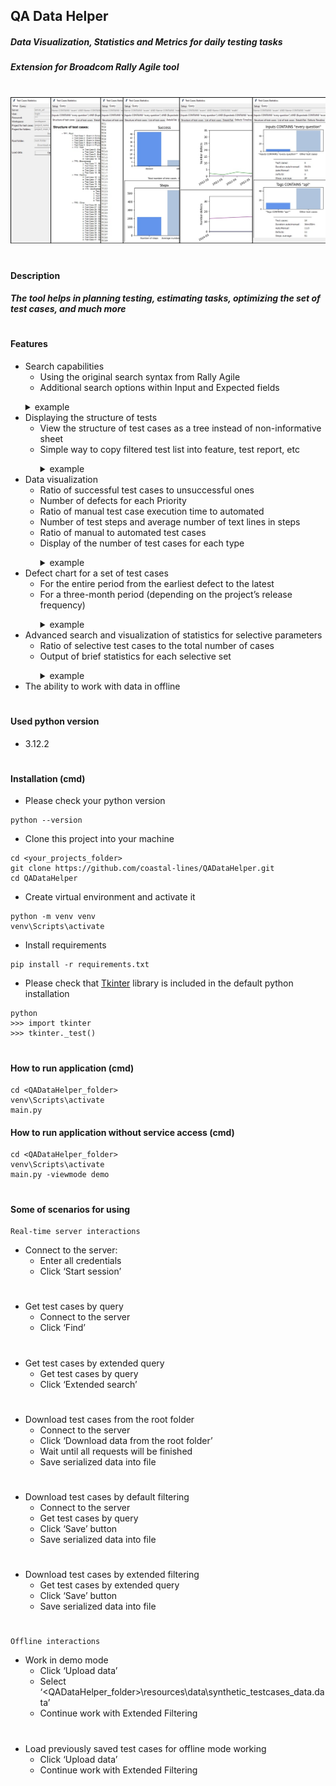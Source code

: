 <h2 class="code-line" data-line-start="0" data-line-end="1"><a id="QA_Data_Helper_0"></a>QA Data Helper</h2>
<h5 class="code-line" data-line-start="1" data-line-end="2"><a id="Data_Visualization_Statistics_and_Metrics_for_daily_testing_tasks_1"></a>Data Visualization, Statistics and Metrics for daily testing tasks</h5>
<h5 class="code-line" data-line-start="2" data-line-end="3"><a id="Extension_for_Broadcom_Rally_Agile_tool_2"></a>Extension for Broadcom Rally Agile tool</h5>
<h1 class="code-line" data-line-start="3" data-line-end="4"><a id="_3"></a></h1>
<p class="has-line-data" data-line-start="6" data-line-end="7"><img src="https://github.com/coastal-lines/QADataHelper/blob/master/resources/data/doc/main_scr.jpg?raw=true" alt="image"></p>
<h1 class="code-line" data-line-start="8" data-line-end="9"><a id="_8"></a></h1>
<h4 class="code-line" data-line-start="11" data-line-end="12"><a id="Description_11"></a>Description</h4>
<h5 class="code-line" data-line-start="12" data-line-end="13"><a id="The_tool_helps_in_planning_testing_estimating_tasks_optimizing_the_set_of_test_cases_and_much_more_12"></a>The tool helps in planning testing, estimating tasks, optimizing the set of test cases, and much more</h5>
<h1 class="code-line" data-line-start="14" data-line-end="15"><a id="_14"></a></h1>
<h4 class="code-line" data-line-start="19" data-line-end="20"><a id="Features_19"></a>Features</h4>
<ul>
<li class="has-line-data" data-line-start="20" data-line-end="23">Search capabilities
<ul>
<li class="has-line-data" data-line-start="21" data-line-end="22">Using the original search syntax from Rally Agile</li>
<li class="has-line-data" data-line-start="22" data-line-end="23">Additional search options within Input and Expected fields</li>
</ul>
<p>
<details>
  <summary>example</summary>

  ![query](https://github.com/coastal-lines/QADataHelper/blob/master/resources/data/doc/query_scr.jpg)
</details>
</li>
<li class="has-line-data" data-line-start="23" data-line-end="26">Displaying the structure of tests
<ul>
<li class="has-line-data" data-line-start="24" data-line-end="25">View the structure of test cases as a tree instead of non-informative sheet</li>
<li class="has-line-data" data-line-start="25" data-line-end="26">Simple way to copy filtered test list into feature, test report, etc</li>
<p>
<details>
  <summary>example</summary>

  ![structures_scr](https://github.com/coastal-lines/QADataHelper/blob/master/resources/data/doc/structures_scr.jpg)
</details>
</ul>
</li>
<li class="has-line-data" data-line-start="26" data-line-end="33">Data visualization
<ul>
<li class="has-line-data" data-line-start="27" data-line-end="28">Ratio of successful test cases to unsuccessful ones</li>
<li class="has-line-data" data-line-start="28" data-line-end="29">Number of defects for each Priority</li>
<li class="has-line-data" data-line-start="29" data-line-end="30">Ratio of manual test case execution time to automated</li>
<li class="has-line-data" data-line-start="30" data-line-end="31">Number of test steps and average number of text lines in steps</li>
<li class="has-line-data" data-line-start="31" data-line-end="32">Ratio of manual to automated test cases</li>
<li class="has-line-data" data-line-start="32" data-line-end="33">Display of the number of test cases for each type</li>
<p>
<details>
  <summary>example</summary>

  ![details_scr](https://github.com/coastal-lines/QADataHelper/blob/master/resources/data/doc/details_scr.jpg)
</details>
</ul>
</li>
<li class="has-line-data" data-line-start="33" data-line-end="36">Defect chart for a set of test cases
<ul>
<li class="has-line-data" data-line-start="34" data-line-end="35">For the entire period from the earliest defect to the latest</li>
<li class="has-line-data" data-line-start="35" data-line-end="36">For a three-month period (depending on the project’s release frequency)</li>
<p>
<details>
  <summary>example</summary>

  ![timeline_scr](https://github.com/coastal-lines/QADataHelper/blob/master/resources/data/doc/timeline_scr.jpg)
</details>
</ul>
</li>
<li class="has-line-data" data-line-start="36" data-line-end="39">Advanced search and visualization of statistics for selective parameters
<ul>
<li class="has-line-data" data-line-start="37" data-line-end="38">Ratio of selective test cases to the total number of cases</li>
<li class="has-line-data" data-line-start="38" data-line-end="39">Output of brief statistics for each selective set</li>
<p>
<details>
  <summary>example</summary>

  ![ext_details_scr](https://github.com/coastal-lines/QADataHelper/blob/master/resources/data/doc/ext_details_scr.jpg)
</details>
</ul>
</li>
<li class="has-line-data" data-line-start="39" data-line-end="41">The ability to work with data in offline</li>
</ul>
<h1 class="code-line" data-line-start="41" data-line-end="42"><a id="_41"></a></h1>
<h4 class="code-line" data-line-start="43" data-line-end="44"><a id="Used_python_version_43"></a>Used python version</h4>
<ul>
<li class="has-line-data" data-line-start="44" data-line-end="46">3.12.2</li>
</ul>
<h1 class="code-line" data-line-start="46" data-line-end="47"><a id="_46"></a></h1>
<h4 class="code-line" data-line-start="48" data-line-end="49"><a id="Installation_cmd_48"></a>Installation (cmd)</h4>
<ul>
<li class="has-line-data" data-line-start="49" data-line-end="50">Please check your python version</li>
</ul>
<pre><code class="has-line-data" data-line-start="51" data-line-end="53" class="language-sh">python --version
</code></pre>
<ul>
<li class="has-line-data" data-line-start="53" data-line-end="54">Clone this project into your machine</li>
</ul>
<pre><code class="has-line-data" data-line-start="55" data-line-end="59" class="language-sh"><span class="hljs-built_in">cd</span> &lt;your_projects_folder&gt;
git <span class="hljs-built_in">clone</span> https://github.com/coastal-lines/QADataHelper.git
<span class="hljs-built_in">cd</span> QADataHelper
</code></pre>
<ul>
<li class="has-line-data" data-line-start="59" data-line-end="60">Create virtual environment and activate it</li>
</ul>
<pre><code class="has-line-data" data-line-start="61" data-line-end="64" class="language-sh">python -m venv venv
venv\Scripts\activate
</code></pre>
<ul>
<li class="has-line-data" data-line-start="64" data-line-end="65">Install requirements</li>
</ul>
<pre><code class="has-line-data" data-line-start="66" data-line-end="68" class="language-sh">pip install -r requirements.txt
</code></pre>
<ul>
<li class="has-line-data" data-line-start="68" data-line-end="69">Please check that <a href="https://tkdocs.com/tutorial/install.html#installwin">Tkinter</a> library is included in the default python installation</li>
</ul>
<pre><code class="has-line-data" data-line-start="70" data-line-end="74" class="language-sh">python
&gt;&gt;&gt; import tkinter
&gt;&gt;&gt; tkinter._<span class="hljs-built_in">test</span>()
</code></pre>
<h1 class="code-line" data-line-start="75" data-line-end="76"><a id="_75"></a></h1>
<h4 class="code-line" data-line-start="77" data-line-end="78"><a id="How_to_run_application_cmd_77"></a>How to run application (cmd)</h4>
<pre><code class="has-line-data" data-line-start="79" data-line-end="83" class="language-sh"><span class="hljs-built_in">cd</span> &lt;QADataHelper_folder&gt;
venv\Scripts\activate
main.py
</code></pre>
<h4 class="code-line" data-line-start="84" data-line-end="85"><a id="How_to_run_application_without_service_access_cmd_84"></a>How to run application without service access (cmd)</h4>
<pre><code class="has-line-data" data-line-start="86" data-line-end="90" class="language-sh"><span class="hljs-built_in">cd</span> &lt;QADataHelper_folder&gt;
venv\Scripts\activate
main.py -viewmode demo
</code></pre>
<h1 class="code-line" data-line-start="91" data-line-end="92"><a id="_91"></a></h1>
<h4 class="code-line" data-line-start="93" data-line-end="94"><a id="Some_of_scenarios_for_using_93"></a>Some of scenarios for using</h4>
<pre><code class="has-line-data" data-line-start="95" data-line-end="97" class="language-sh">Real-time server interactions
</code></pre>
<ul>
<li class="has-line-data" data-line-start="97" data-line-end="100">Connect to the server:
<ul>
<li class="has-line-data" data-line-start="98" data-line-end="99">Enter all credentials</li>
<li class="has-line-data" data-line-start="99" data-line-end="100">Click ‘Start session’</li>
</ul>
</li>
</ul>
<h1 class="code-line" data-line-start="100" data-line-end="101"><a id="_100"></a></h1>
<ul>
<li class="has-line-data" data-line-start="101" data-line-end="104">Get test cases by query
<ul>
<li class="has-line-data" data-line-start="102" data-line-end="103">Connect to the server</li>
<li class="has-line-data" data-line-start="103" data-line-end="104">Click ‘Find’</li>
</ul>
</li>
</ul>
<h1 class="code-line" data-line-start="104" data-line-end="105"><a id="_104"></a></h1>
<ul>
<li class="has-line-data" data-line-start="105" data-line-end="108">Get test cases by extended query
<ul>
<li class="has-line-data" data-line-start="106" data-line-end="107">Get test cases by query</li>
<li class="has-line-data" data-line-start="107" data-line-end="108">Click ‘Extended search’</li>
</ul>
</li>
</ul>
<h1 class="code-line" data-line-start="108" data-line-end="109"><a id="_108"></a></h1>
<ul>
<li class="has-line-data" data-line-start="109" data-line-end="114">Download test cases from the root folder
<ul>
<li class="has-line-data" data-line-start="110" data-line-end="111">Connect to the server</li>
<li class="has-line-data" data-line-start="111" data-line-end="112">Click ‘Download data from the root folder’</li>
<li class="has-line-data" data-line-start="112" data-line-end="113">Wait until all requests will be finished</li>
<li class="has-line-data" data-line-start="113" data-line-end="114">Save serialized data into file</li>
</ul>
</li>
</ul>
<h1 class="code-line" data-line-start="114" data-line-end="115"><a id="_114"></a></h1>
<ul>
<li class="has-line-data" data-line-start="115" data-line-end="120">Download test cases by default filtering
<ul>
<li class="has-line-data" data-line-start="116" data-line-end="117">Connect to the server</li>
<li class="has-line-data" data-line-start="117" data-line-end="118">Get test cases by query</li>
<li class="has-line-data" data-line-start="118" data-line-end="119">Click ‘Save’ button</li>
<li class="has-line-data" data-line-start="119" data-line-end="120">Save serialized data into file</li>
</ul>
</li>
</ul>
<h1 class="code-line" data-line-start="120" data-line-end="121"><a id="_120"></a></h1>
<ul>
<li class="has-line-data" data-line-start="121" data-line-end="125">Download test cases by extended filtering
<ul>
<li class="has-line-data" data-line-start="122" data-line-end="123">Get test cases by extended query</li>
<li class="has-line-data" data-line-start="123" data-line-end="124">Click ‘Save’ button</li>
<li class="has-line-data" data-line-start="124" data-line-end="125">Save serialized data into file</li>
</ul>
</li>
</ul>
<h1 class="code-line" data-line-start="125" data-line-end="126"><a id="_125"></a></h1>
<pre><code class="has-line-data" data-line-start="127" data-line-end="129" class="language-sh">Offline interactions
</code></pre>
<ul>
<li class="has-line-data" data-line-start="129" data-line-end="133">Work in demo mode
<ul>
<li class="has-line-data" data-line-start="130" data-line-end="131">Сlick ‘Upload data’</li>
<li class="has-line-data" data-line-start="131" data-line-end="132">Select ‘&lt;QADataHelper_folder&gt;\resources\data\synthetic_testcases_data.data’</li>
<li class="has-line-data" data-line-start="132" data-line-end="133">Continue work with Extended Filtering</li>
</ul>
</li>
</ul>
<h1 class="code-line" data-line-start="133" data-line-end="134"><a id="_133"></a></h1>
<ul>
<li class="has-line-data" data-line-start="134" data-line-end="138">Load previously saved test cases for offline mode working
<ul>
<li class="has-line-data" data-line-start="135" data-line-end="136">Сlick ‘Upload data’</li>
<li class="has-line-data" data-line-start="136" data-line-end="138">Continue work with Extended Filtering</li>
</ul>
</li>
</ul>
</body></html>